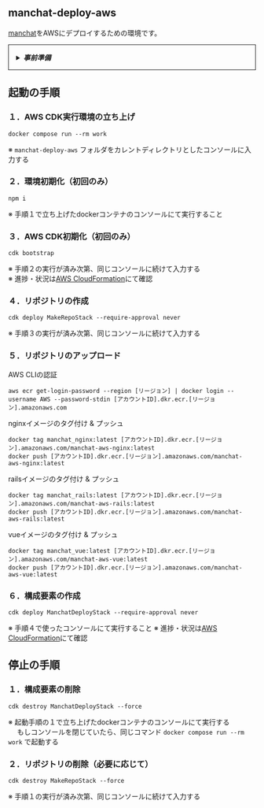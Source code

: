 ## manchat-deploy-aws
[manchat](https://github.com/HillTopTRPG/manchat)をAWSにデプロイするための環境です。

<details style='border: 1px solid; padding: 15px;'>
<summary><h5 style='display: inline;'>事前準備</h5></summary>

1. manchat-deploy-awsフォルダの直下に `.env.work` ファイルを作成する
2. `.env.work`ファイルに以下の内容を書き込む
   ```.env
   AWS_ACCESS_KEY_ID=[AWSのアクセスキーID]
   AWS_SECRET_ACCESS_KEY=[AWSのシークレットアクセスキー]
   AWS_ACCOUNT_ID=[AWSアカウントのID]
   
   RAILS_MASTER_KEY=[manchatリポジトリのmaster_key]

   DATABASE_NAME=[利用したいデータベースの名前]
   DATABASE_USERNAME=[利用したいデータベースのユーザー名]
   DATABASE_PASSWORD=[利用したいデータベースのパスワード]
   ```
   ※ 記入例
   ```.env
   AWS_ACCESS_KEY_ID=AKIA1ABCDE23F4GH56IJK
   AWS_SECRET_ACCESS_KEY=AbCDeFG1HIjkKMnO2QrstUvW3XYzaBcD45ef6g7H
   AWS_ACCOUNT_ID=987654321012
   
   RAILS_MASTER_KEY=11aa22bb33cc44dd55ee66ff77gg88hh
   
   DATABASE_NAME=app_production
   DATABASE_USERNAME=root
   DATABASE_PASSWORD=password
   ```
</details>

## 起動の手順
### １．AWS CDK実行環境の立ち上げ
```shell
docker compose run --rm work
```
※ `manchat-deploy-aws` フォルダをカレントディレクトリとしたコンソールに入力する

### ２．環境初期化（初回のみ）
```
npm i
```
※ 手順１で立ち上げたdockerコンテナのコンソールにて実行すること

### ３．AWS CDK初期化（初回のみ）
```
cdk bootstrap
```
※ 手順２の実行が済み次第、同じコンソールに続けて入力する  
※ 進捗・状況は[AWS CloudFormation](https://console.aws.amazon.com/cloudformation)にて確認

### ４．リポジトリの作成
```
cdk deploy MakeRepoStack --require-approval never
```
※ 手順３の実行が済み次第、同じコンソールに続けて入力する

### ５．リポジトリのアップロード
AWS CLIの認証
```shell
aws ecr get-login-password --region [リージョン] | docker login --username AWS --password-stdin [アカウントID].dkr.ecr.[リージョン].amazonaws.com
```
nginxイメージのタグ付け & プッシュ
```shell
docker tag manchat_nginx:latest [アカウントID].dkr.ecr.[リージョン].amazonaws.com/manchat-aws-nginx:latest
docker push [アカウントID].dkr.ecr.[リージョン].amazonaws.com/manchat-aws-nginx:latest
```
railsイメージのタグ付け & プッシュ
```shell
docker tag manchat_rails:latest [アカウントID].dkr.ecr.[リージョン].amazonaws.com/manchat-aws-rails:latest
docker push [アカウントID].dkr.ecr.[リージョン].amazonaws.com/manchat-aws-rails:latest
```
vueイメージのタグ付け & プッシュ
```shell
docker tag manchat_vue:latest [アカウントID].dkr.ecr.[リージョン].amazonaws.com/manchat-aws-vue:latest
docker push [アカウントID].dkr.ecr.[リージョン].amazonaws.com/manchat-aws-vue:latest
```

### ６．構成要素の作成
```
cdk deploy ManchatDeployStack --require-approval never
```
※ 手順４で使ったコンソールにて実行すること
※ 進捗・状況は[AWS CloudFormation](https://console.aws.amazon.com/cloudformation)にて確認

## 停止の手順
### １．構成要素の削除
```
cdk destroy ManchatDeployStack --force
```
※ 起動手順の１で立ち上げたdockerコンテナのコンソールにて実行する  
　 もしコンソールを閉じていたら、同じコマンド `docker compose run --rm work` で起動する

### ２．リポジトリの削除（必要に応じて）
```
cdk destroy MakeRepoStack --force
```
※ 手順１の実行が済み次第、同じコンソールに続けて入力する
